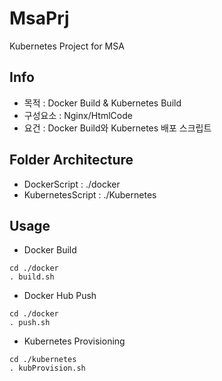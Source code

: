 # MsaPrj
Kubernetes Project for MSA


## Info
- 목적 : Docker Build & Kubernetes Build
- 구성요소 : Nginx/HtmlCode
- 요건 : Docker Build와 Kubernetes 배포 스크립트

## Folder Architecture
* DockerScript : ./docker
* KubernetesScript : ./Kubernetes

## Usage
* Docker Build
```
cd ./docker
. build.sh
```

* Docker Hub Push
```
cd ./docker
. push.sh
```

* Kubernetes Provisioning
```
cd ./kubernetes
. kubProvision.sh
```